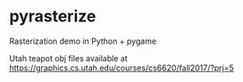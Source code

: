 # pyrasterize

Rasterization demo in Python + pygame

Utah teapot obj files available at https://graphics.cs.utah.edu/courses/cs6620/fall2017/?prj=5
